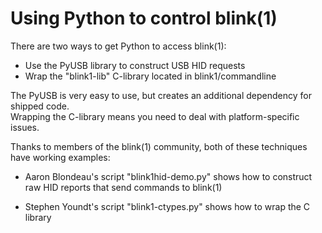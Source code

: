 
Using Python to control blink(1)
================================

There are two ways to get Python to access blink(1): 

- Use the PyUSB library to construct USB HID requests
- Wrap the "blink1-lib" C-library located in blink1/commandline

The PyUSB is very easy to use, but creates an additional dependency for shipped code.  
Wrapping the C-library means you need to deal with platform-specific issues.

Thanks to members of the blink(1) community, both of these techniques have working examples:

- Aaron Blondeau's script "blink1hid-demo.py" shows how to construct raw HID reports 
that send commands to blink(1)

- Stephen Youndt's script "blink1-ctypes.py" shows how to wrap the C library

